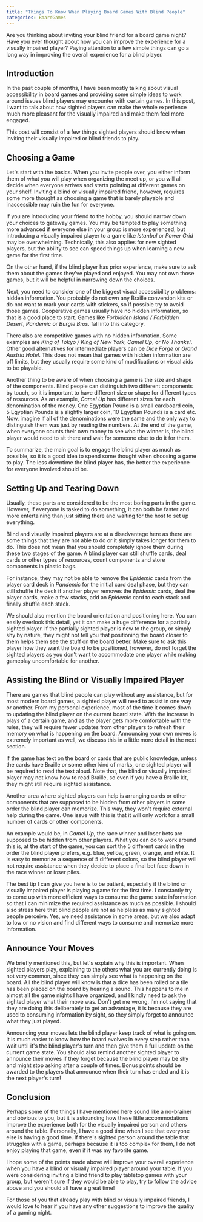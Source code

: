 ```yaml
---
title: "Things To Know When Playing Board Games With Blind People"
categories: BoardGames
---
```

Are you thinking about inviting your blind friend for a board game night? Have you ever thought about how you can improve the experience for a visually impaired player? Paying attention to a few simple things can go a long way in improving the overall experience for a blind player. 

## Introduction

In the past couple of months, I have been mostly talking about visual accessibility in board games and providing some simple ideas to work around issues blind players may encounter with certain games. In this post, I want to talk about how sighted players can make the whole experience much more pleasant for the visually impaired and make them feel more engaged.

This post will consist of a few things sighted players should know when inviting their visually impaired or blind friends to play. 

## Choosing a Game

Let's start with the basics. When you invite people over, you either inform them of what you will play when organizing the meet up, or you will all decide when everyone arrives and starts pointing at different games on your shelf. Inviting a blind or visually impaired friend, however, requires some more thought as choosing a game that is barely playable and inaccessible may ruin the fun for everyone.

If you are introducing your friend to the hobby, you should narrow down your choices to gateway games. You may be tempted to play something more advanced if everyone else in your group is more experienced, but introducing a visually impaired player to a game like _Istanbul_ or _Power Grid_ may be overwhelming. Technically, this also applies for new sighted players, but the ability to see can speed things up when learning a new game for the first time. 

On the other hand, if the blind player has prior experience, make sure to ask them about the games they've played and enjoyed. You may not own those games, but it will be helpful in narrowing down the choices.

Next, you need to consider one of the biggest visual accessibility problems: hidden information. You probably do not own any Braille conversion kits or do not want to mark your cards with stickers, so if possible try to avoid those games. Cooperative games usually have no hidden information, so that is a good place to start. Games like _Forbidden Island / Forbidden Desert_, _Pandemic_ or _Burgle Bros._ fall into this category. 

There also are competitive games with no hidden information. Some examples are _King of Tokyo / King of New York_, _Camel Up_, or _No Thanks!_. Other good alternatives for intermediate players can be _Dice Forge_ or _Grand Austria Hotel_. This does not mean that games with hidden information are off limits, but they usually require some kind of modifications or visual aids to be playable.

Another thing to be aware of when choosing a game is the size and shape of the components. Blind people can distinguish two different components by touch, so it is important to have different size or shape for different types of resources. As  an example, _Camel Up_ has different sizes for each denomination of the money. One Egyptian Pound is a small cardboard coin, 5 Egyptian Pounds is a slightly larger coin, 10 Egyptian Pounds is a card etc. Now, imagine if all of the denominations were the same and the only way to distinguish them was just by reading the numbers. At the end of the game, when everyone counts their own money to see who the winner is, the blind player would need to sit there and wait for someone else to do it for them.

To summarize, the main goal is to engage the blind player as much as possible, so it is a good idea to spend some thought when choosing a game to play. The less downtime the blind player has, the better the experience for everyone involved should be.

## Setting Up and Tearing Down

Usually, these parts are considered to be the most boring parts in the game. However, if everyone is tasked to do something, it can both be faster and more entertaining than just sitting there and waiting for the host to set up everything.

Blind and visually impaired players are at a disadvantage here as there are some things that they are not able to do or it simply takes longer for them to do. This does not mean that you should completely ignore them during these two stages of the game. A blind player can still shuffle cards, deal cards or other types of resources, count components and store components in plastic bags.

For instance, they may not be able to remove the _Epidemic_ cards from the player card deck in _Pandemic_ for the initial card deal phase, but they can still shuffle the deck if another player removes the _Epidemic_ cards, deal the player cards, make a few stacks, add an _Epidemic_ card to each stack and finally shuffle each stack.

We should also mention the board orientation and positioning here. You can easily overlook this detail, yet it can make a huge difference for a partially sighted player. If the partially sighted player is new to the group, or simply shy by nature, they might not tell you that positioning the board closer to them helps them see the stuff on the board better. Make sure to ask this player how they want the board to be positioned, however, do not forget the sighted players as you don't want to accommodate one player while making gameplay uncomfortable for another.

## Assisting the Blind or Visually Impaired Player

There are games that blind people can play without any assistance, but for most modern board games, a sighted player will need to assist in one way or another. From my personal experience, most of the time it comes down to updating the blind player on the current board state. With the increase in plays of a certain game, and as the player gets more comfortable with the rules, they will require fewer updates from other players to refresh their memory on what is happening on the board. Announcing your own moves is extremely important as well, we discuss this in a little more detail in the next section.

If the game has text on the board or cards that are public knowledge, unless the cards have Braille or some other kind of marks, one sighted player will be required to read the text aloud. Note that, the blind or visually impaired player may not know how to read Braille, so even if you have a Braille kit, they might still require sighted assistance. 

Another area where sighted players can help is arranging cards or other components that are supposed to be hidden from other players in some order the blind player can memorize. This way, they won't require external help during the game. One issue with this is that it will only work for a small number of cards or other components.

An example would be, in _Camel Up_, the race winner and loser bets are supposed to be hidden from other players. What you can do to work around this is, at the start of the game, you can sort the 5 different cards in the order the blind player prefers, e.g. blue, yellow, green, orange, and white. It is easy to memorize a sequence of 5 different colors, so the blind player will not require assistance when they decide to place a final bet face down in the race winner or loser piles.

The best tip I can give you here is to be patient, especially if the blind or visually impaired player is playing a game for the first time. I constantly try to come up with more efficient ways to consume the game state information so that I can minimize the required assistance as much as possible. I should also stress here that blind people are not as helpless as many sighted people perceive. Yes, we need assistance in some areas, but we also adapt to low or no vision and find different ways to consume and memorize more information.

## Announce Your Moves

We briefly mentioned this, but let's explain why this is important. When sighted players play, explaining to the others what you are currently doing is not very common, since they can simply see what is happening on the board. All the blind player will know is that a dice has been rolled or a tile has been placed on the board by hearing a sound. This happens to me in almost all the game nights I have organized, and I kindly need to ask the sighted player what their move was. Don't get me wrong, I'm not saying that they are doing this deliberately to get an advantage, it is because they are used to consuming information by sight, so they simply forget to announce what they just played.

Announcing your moves lets the blind player keep track of what is going on. It is much easier to know how the board evolves in every step rather than wait until it's the blind player's turn and then give them a full update on the current game state. You should also remind another sighted player to announce their moves if they forget because the blind player may be shy and might stop asking after a couple of times. Bonus points should be awarded to the players that announce when their turn has ended and it is the next player's turn!

## Conclusion

Perhaps some of the things I have mentioned here sound like a no-brainer and obvious to you, but it is astounding how these little accommodations improve the experience both for the visually impaired person and others around  the table. Personally, I have a good time when I see that everyone else is having a good time. If there's sighted person around the table that struggles with a game, perhaps because it is too complex for them, I do not enjoy playing that game, even if it was my favorite game.

I hope some of the points made above will improve your overall experience when you have a blind or visually impaired player around your table. If you were considering inviting a blind friend to play tabletop games with your group, but weren't sure if they would be able to play, try to follow the advice above and you should all have a great time! 

For those of you that already play with blind or visually impaired friends, I would love to hear if you have any other suggestions to improve the quality of a gaming night.